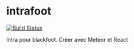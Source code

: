 # intrafoot
[![Build Status](https://travis-ci.org/thingthing/intrafoot.svg?branch=master)](https://travis-ci.org/thingthing/intrafoot)

Intra pour blackfoot.
Créer avec Meteor et React
